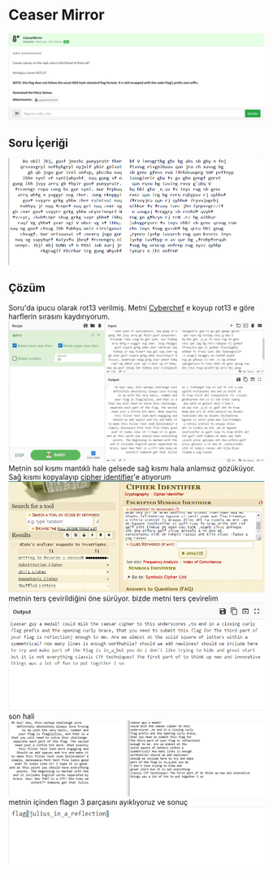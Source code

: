 # Ceaser Mirror
![Soru](https://github.com/mel4mi/Huntress2023-Writeups/blob/main/Depo/Warmups/CeaserMirror/CeaserMirror.png)
## Soru İçeriği
![Soru İçeriği](https://github.com/mel4mi/Huntress2023-Writeups/blob/main/Depo/Warmups/CeaserMirror/Screenshot_4.png)

## Çözüm

Soru'da ipucu olarak rot13 verilmiş. Metni [Cyberchef](https://gchq.github.io/CyberChef/) e koyup rot13 e göre harflerin sırasını kaydırıyorum.
![](https://github.com/mel4mi/Huntress2023-Writeups/blob/main/Depo/Warmups/CeaserMirror/Screenshot_5.png)
Metnin sol kısmı mantıklı hale gelsede sağ kısmı hala anlamsız gözüküyor. Sağ kısmı kopyalayıp [cipher identifier](https://www.dcode.fr/cipher-identifier)'e atıyorum
![](https://github.com/mel4mi/Huntress2023-Writeups/blob/main/Depo/Warmups/CeaserMirror/Screenshot_7.png)
metnin ters çevirildiğini öne sürüyor. bizde metni ters çevirelim
![](https://github.com/mel4mi/Huntress2023-Writeups/blob/main/Depo/Warmups/CeaserMirror/Screenshot_8.png)
son hali
![](https://github.com/mel4mi/Huntress2023-Writeups/blob/main/Depo/Warmups/CeaserMirror/Screenshot_12.png)
metnin içinden flagın 3 parçasını ayıklıyoruz ve sonuç
![](https://github.com/mel4mi/Huntress2023-Writeups/blob/main/Depo/Warmups/CeaserMirror/Screenshot_13.png)
